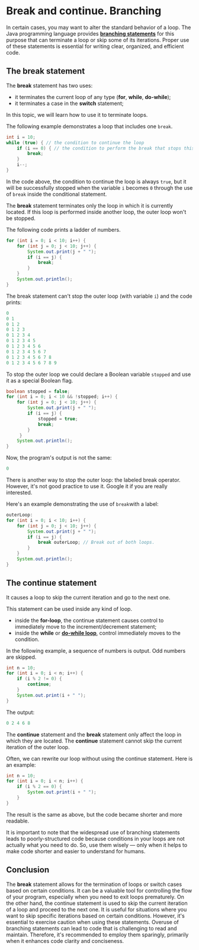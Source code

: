 # Break and continue. Branching

In certain cases, you may want to alter the standard behavior of a loop. The Java programming language provides **[branching statements](https://hyperskill.org/learn/step/3507)** for this purpose that can terminate a loop or skip some of its iterations. Proper use of these statements is essential for writing clear, organized, and efficient code.

## The break statement

The **break** statement has two uses:

- it terminates the current loop of any type (**for**, **while**, **do-while**);
- it terminates a case in the **switch** statement;

In this topic, we will learn how to use it to terminate loops.

The following example demonstrates a loop that includes one `break`.

```java
int i = 10;
while (true) { // the condition to continue the loop
    if (i == 0) { // the condition to perform the break that stops this loop 
        break;
    }
    i--;
}
```

In the code above, the condition to continue the loop is always `true`, but it will be successfully stopped when the variable `i` becomes `0` through the use of `break` inside the conditional statement.

The **break** statement terminates only the loop in which it is currently located. If this loop is performed inside another loop, the outer loop won't be stopped.

The following code prints a ladder of numbers.

```java
for (int i = 0; i < 10; i++) {
    for (int j = 0; j < 10; j++) {
        System.out.print(j + " ");
        if (i == j) {
            break;
        }
    }
    System.out.println();
}
```

The break statement can't stop the outer loop (with variable `i`) and the code prints:

```java
0 
0 1 
0 1 2 
0 1 2 3 
0 1 2 3 4 
0 1 2 3 4 5 
0 1 2 3 4 5 6 
0 1 2 3 4 5 6 7 
0 1 2 3 4 5 6 7 8 
0 1 2 3 4 5 6 7 8 9 
```

To stop the outer loop we could declare a Boolean variable `stopped` and use it as a special Boolean flag.

```java
boolean stopped = false;
for (int i = 0; i < 10 && !stopped; i++) {
    for (int j = 0; j < 10; j++) {
        System.out.print(j + " ");
        if (i == j) {
            stopped = true;
            break;
        }
     }
    System.out.println();
}
```

Now, the program's output is not the same:

```java
0
```

There is another way to stop the outer loop: the labeled break operator. However, it's not good practice to use it. Google it if you are really interested.

Here's an example demonstrating the use of `break`with a label:

```java
outerLoop:
for (int i = 0; i < 10; i++) {
    for (int j = 0; j < 10; j++) {
        System.out.print(j + " ");
        if (i == j) {
            break outerLoop; // Break out of both loops.
        }
    }
    System.out.println();
}
```



## The continue statement

It causes a loop to skip the current iteration and go to the next one.

This statement can be used inside any kind of loop.

- inside the **for-loop**, the continue statement causes control to immediately move to the increment/decrement statement;
- inside the **while** or **[do-while loop](https://hyperskill.org/learn/step/3507)**, control immediately moves to the condition.

In the following example, a sequence of numbers is output. Odd numbers are skipped.

```java
int n = 10;
for (int i = 0; i < n; i++) {
    if (i % 2 != 0) {
        continue;
    }
    System.out.print(i + " ");
}
```

The output:

```java
0 2 4 6 8
```

The **continue** statement and the **break** statement only affect the loop in which they are located. The **continue** statement cannot skip the current iteration of the outer loop.

Often, we can rewrite our loop without using the continue statement. Here is an example:

```java
int n = 10;
for (int i = 0; i < n; i++) { 
    if (i % 2 == 0) {
        System.out.print(i + " ");
    } 
}
```

The result is the same as above, but the code became shorter and more readable.

It is important to note that the widespread use of branching statements leads to poorly-structured code because conditions in your loops are not actually what you need to do. So, use them wisely — only when it helps to make code shorter and easier to understand for humans.

## Conclusion

The **break** statement allows for the termination of loops or switch cases based on certain conditions. It can be a valuable tool for controlling the flow of your program, especially when you need to exit loops prematurely. On the other hand, the continue statement is used to skip the current iteration of a loop and proceed to the next one. It is useful for situations where you want to skip specific iterations based on certain conditions. However, it's essential to exercise caution when using these statements. Overuse of branching statements can lead to code that is challenging to read and maintain. Therefore, it's recommended to employ them sparingly, primarily when it enhances code clarity and conciseness.